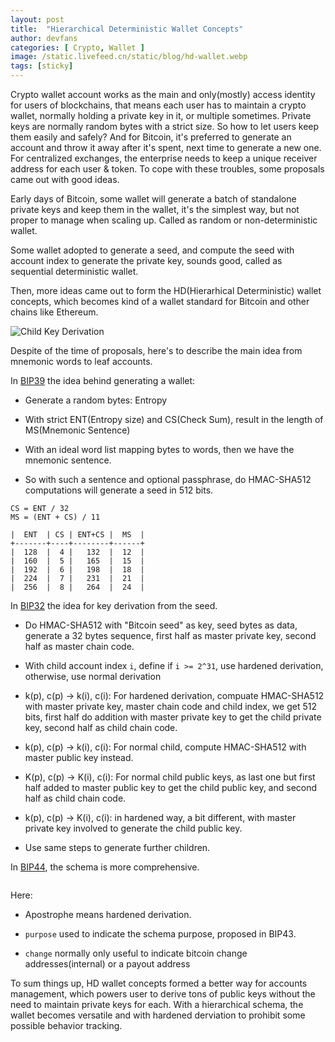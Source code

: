 ```yaml
---
layout: post
title:  "Hierarchical Deterministic Wallet Concepts"
author: devfans
categories: [ Crypto, Wallet ]
image: /static.livefeed.cn/static/blog/hd-wallet.webp
tags: [sticky]
---
```


Crypto wallet account works as the main and only(mostly) access identity for users of blockchains, that means each user has to maintain a crypto wallet, normally holding a private key in it, or multiple sometimes. Private keys are normally random bytes with a strict size. So how to let users keep them easily and safely? And for Bitcoin, it's preferred to generate an account and throw it away after it's spent, next time to generate a new one. For centralized exchanges, the enterprise needs to keep a unique receiver address for each user & token. To cope with these troubles, some proposals came out with good ideas.

Early days of Bitcoin, some wallet will generate a batch of standalone private keys and keep them in the wallet, it's the simplest way, but not proper to manage when scaling up. Called as random or non-deterministic wallet.

Some wallet adopted to generate a seed, and compute the seed with account index to generate the private key, sounds good, called as sequential deterministic wallet.

Then, more ideas came out to form the HD(Hierarhical Deterministic) wallet concepts, which becomes kind of a wallet standard for Bitcoin and other chains like Ethereum. 

![Child Key Derivation](https://static.livefeed.cn/static/blog/derivation.png)



Despite of the time of proposals, here's to describe the main idea from mnemonic words to leaf accounts.


In [BIP39](https://github.com/bitcoin/bips/blob/master/bip-0039.mediawiki) the idea behind generating a wallet:
 
- Generate a random bytes: Entropy

- With strict ENT(Entropy size) and CS(Check Sum), result in the length of MS(Mnemonic Sentence)

- With an ideal word list mapping bytes to words, then we have the mnemonic sentence.

- So with such a sentence and optional passphrase, do HMAC-SHA512 computations will generate a seed in 512 bits.


```
CS = ENT / 32
MS = (ENT + CS) / 11

|  ENT  | CS | ENT+CS |  MS  |
+-------+----+--------+------+
|  128  |  4 |   132  |  12  |
|  160  |  5 |   165  |  15  |
|  192  |  6 |   198  |  18  |
|  224  |  7 |   231  |  21  |
|  256  |  8 |   264  |  24  |
```

In [BIP32](https://github.com/bitcoin/bips/blob/master/bip-0032.mediawiki) the idea for key derivation from the seed.

- Do HMAC-SHA512 with "Bitcoin seed" as key, seed bytes as data, generate a 32 bytes sequence, first half as master private key, second half as master chain code.

- With child account index `i`, define if `i >= 2^31`, use hardened derivation, otherwise, use normal derivation

- k(p), c(p) -> k(i), c(i): For hardened derivation, compuate HMAC-SHA512 with master private key, master chain code and child index, we get 512 bits, first half do addition with master private key to get the child private key, second half as child chain code.

- k(p), c(p) -> k(i), c(i): For normal child, compute HMAC-SHA512 with master public key instead.

- K(p), c(p) -> K(i), c(i): For normal child public keys, as last one but first half added to master public key to get the child public key, and second half as child chain code.

- k(p), c(p) -> K(i), c(i): in hardened way, a bit different, with master private key involved to generate the child public key.

- Use same steps to generate further children.


In [BIP44](https://github.com/bitcoin/bips/blob/master/bip-0044.mediawiki), the schema is more comprehensive.

```m / purpose' / coin_type' / account' / change / address_index
```

Here:

- Apostrophe means hardened derivation.

- `purpose` used to indicate the schema purpose, proposed in BIP43.

- `change` normally only useful to indicate bitcoin change addresses(internal) or a payout address


To sum things up, HD wallet concepts formed a better way for accounts management, which powers user to derive tons of public keys without the need to maintain private keys for each. With a hierarchical schema, the wallet becomes versatile and with hardened derviation to prohibit some possible behavior tracking. 



